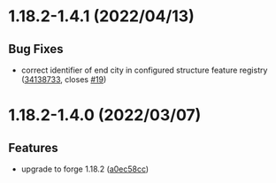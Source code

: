 <a name="1.18.2-1.4.1"></a>
# 1.18.2-1.4.1 (2022/04/13)


## Bug Fixes

* correct identifier of end city in configured structure feature registry ([34138733](https://github.com/Samarium150/StructuresCompass/commits/34138733), closes [#19](https://github.com/Samarium150/StructuresCompass/issues/19))

<a name="1.18.2-1.4.0"></a>
# 1.18.2-1.4.0 (2022/03/07)


## Features

* upgrade to forge 1.18.2 ([a0ec58cc](https://github.com/Samarium150/StructuresCompass/commits/a0ec58cc))
